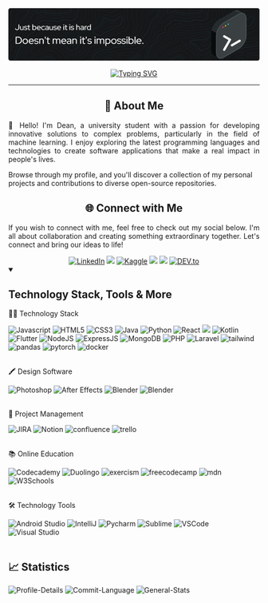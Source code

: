 <!-- Machine Learning GIF -->
<div id="header" align="center">
    <img src="assets/github-header-image.png">
</div>

<p align="center">
<a href="https://git.io/typing-svg"><img src="https://readme-typing-svg.demolab.com?font=&weight=600&pause=1000&color=2786B1&center=true&vCenter=true&random=false&width=435&lines=Future+Full+Stack+Software+Engineer;Self-taught+UI%2FUX+Designer;Passionate+with+AI+and+ML" alt="Typing SVG" /></a></p>
<hr>

<!-- Introduction Message -->
<div>
<h2 align="center">🚀 About Me</h2>
<p align="justify">👋 Hello! I'm Dean, a university student with a passion for developing innovative solutions to complex problems, particularly in the field of machine learning. I enjoy exploring the latest programming languages and technologies to create software applications that make a real impact in people's lives. 

Browse through my profile, and you'll discover a collection of my personal projects and contributions to diverse open-source repositories.
</p>
</div>


<!-- Connect with Me -->
<div>
    <h2 align="center">🌐 Connect with Me</h2>
    <p align="justify">
    If you wish to connect with me, feel free to check out my social below. I'm all about collaboration and creating something extraordinary together. Let's connect and bring our ideas to life!
    </p>
</div>
<div align="center">
         <a href="https://www.linkedin.com/in/codebydean" target="_blank"><img src="https://img.shields.io/badge/-codebydean-0A66C2?logo=linkedin&logoColor=white&style=for-the-badge" alt="LinkedIn"></a>
        <a href="https://www.credly.com/users/codebydean" target="_blank"><img src="https://img.shields.io/badge/-Credly-orange?logo=credly&logoColor=white&style=for-the-badge"></a>
        <a href="https://www.kaggle.com/deanjoanidhi" target="_blank"><img src="https://img.shields.io/badge/-Kaggle-white?logo=kaggle&style=for-the-badge" alt="Kaggle"></a>
        <a href="https://hashnode.com/@codebydean" target="_blank"><img src="https://img.shields.io/badge/-Hashnode-2962FF?logo=hashnode&logoColor=white&style=for-the-badge"></a>
        <img src="https://img.shields.io/badge/codebydean-5865F2?style=for-the-badge&logo=discord&logoColor=white">
        <a href="https://dev.to/codebydean" target="_blank"><img src="https://img.shields.io/badge/-Dev.to-black?logo=dev.to&logoColor=white&style=for-the-badge&logoWidth=30" alt="DEV.to"></a>
</div>


<!-- Programming Languages -->
<details open>
<summary><h2>Technology Stack, Tools & More</h2></summary>
<div>  
<p>👨‍💻 Technology Stack</p>
    <img src="https://img.shields.io/badge/-JavaScript-F7DF1E?logo=javascript&logoColor=black&style=flat&logoWidth=20" alt="Javascript">
    <img src="https://img.shields.io/badge/-HTML5-E34F26?logo=html5&logoColor=white&style=flat&logoWidth=20" alt="HTML5">
    <img src="https://img.shields.io/badge/-CSS3-1572B6?logo=css3&logoColor=white&style=flat&logoWidth=20" alt="CSS3">
    <img src="https://img.shields.io/badge/-Java-f89820?logo=java&logoColor=white&style=flat&logoWidth=20" alt="Java">
    <img src="https://img.shields.io/badge/Python-FFD43B?style=flat&logo=python&logoColor=blue" alt="Python">
    <img src="https://img.shields.io/badge/React-%2320232a.svg?style=flat&logo=react&logoColor=%2361DAFB&logoWidth=20" alt="React">
    <img src="https://img.shields.io/badge/Next-black?style=flat&logo=next.js&logoColor=white&logoWidth=20">
    <img src="https://img.shields.io/badge/Kotlin-%237F52FF.svg?style=flat&logo=kotlin&logoColor=white" alt="Kotlin">
    <img src="https://img.shields.io/badge/Flutter-02569B.svg?style=flat&logo=flutter&logoColor=white" alt="Flutter">
    <img src="https://img.shields.io/badge/node.js-6DA55F?style=flat&logo=node.js&logoColor=white" alt="NodeJS">
    <img src="https://img.shields.io/badge/express.js-%23404d59.svg?style=flat&logo=express&logoColor=%2361DAFB" alt="ExpressJS">
    <img src="https://img.shields.io/badge/MongoDB-%234ea94b.svg?style=flat&logo=mongodb&logoColor=white" alt="MongoDB">
    <img src="https://img.shields.io/badge/PHP-474A8A.svg?style=flat&logo=php&logoColor=white" alt="PHP">
    <img src="https://img.shields.io/badge/laravel-%23FF2D20.svg?style=flat&logo=laravel&logoColor=white" alt="Laravel">
    <img src="https://img.shields.io/badge/tailwindcss-%2338B2AC.svg?style=flat&logo=tailwind-css&logoColor=white" alt="tailwind">
    <img src="https://img.shields.io/badge/pandas-%23150458.svg?style=flat&logo=pandas&logoColor=white" alt="pandas">
    <img src="https://img.shields.io/badge/PyTorch-%23EE4C2C.svg?style=flat&logo=PyTorch&logoColor=white" alt="pytorch">
    <img src="https://img.shields.io/badge/docker-%230db7ed.svg?style=flat&logo=docker&logoColor=white" alt="docker">


    

</div>
<br>

<!-- Design Software -->
<div>
<p>🖍 Design Software</p>
    <img src="https://img.shields.io/badge/Adobe%20Photoshop-31A8FF?style=flat&logo=Adobe%20Photoshop&logoColor=black" alt="Photoshop">
    <img src="https://img.shields.io/badge/Adobe%20After%20Effects-CF96FD?style=flat&logo=Adobe%20after%20effects&logoColor=393665" alt="After Effects">
    <img src="https://img.shields.io/badge/Blender-%23F5792A.svg?style=flat&logo=blender&logoColor=white" alt="Blender">
    <img src="https://img.shields.io/badge/Figma-F24E1E?style=flat&logo=figma&logoColor=white" alt="Blender">
</div>
<br>

<!-- Project Management -->
<div>
<p>📝 Project Management </p>
    <img src="https://img.shields.io/badge/jira-%230A0FFF.svg?style=flat&logo=jira&logoColor=white" alt="JIRA">
    <img src="https://img.shields.io/badge/Notion-%23000000.svg?style=flat&logo=notion&logoColor=white" alt="Notion">
    <img src="https://img.shields.io/badge/confluence-%23172BF4.svg?style=flat&logo=confluence&logoColor=white" alt="confluence">
    <img src="https://img.shields.io/badge/Trello-%23026AA7.svg?style=flat&logo=Trello&logoColor=white" alt="trello">


</div>
<br>
<!-- Education -->
<div>
<p style="font-size:14px;">📚 Online Education</p>
    <img src="https://img.shields.io/badge/Codecademy-141D39?style=flat&logo=codecademy&logoColor=white" alt="Codecademy">
    <img src="https://img.shields.io/badge/Duolingo-039014?style=flat&logo=Duolingo&logoColor=white" alt="Duolingo">
    <img src="https://img.shields.io/badge/Exercism-077C8C?style=flat&logo=exercism&logoColor=white" alt="exercism">
    <img src="https://img.shields.io/badge/freecodecamp-27273D?style=flat&logo=freecodecamp&logoColor=white" alt="freecodecamp">
    <img src="https://img.shields.io/badge/MDC_Web_Docs-black?style=flat&logo=mdcwebdocs&logoColor=white" alt="mdn">
    <img src="https://img.shields.io/badge/W3Schools-04AA6D?style=flat&logo=W3Schools&logoColor=white" alt="W3Schools">
</div>
<br>

<!-- Technology Tools -->
<div>
<p>🛠 Technology Tools</p>
    <img src="https://img.shields.io/badge/Android_Studio-039014?style=flat&logo=android-studio&logoColor=white" alt="Android Studio">
    <img src="https://img.shields.io/badge/IntelliJ_IDEA-000000.svg?style=flat&logo=intellij-idea&logoColor=white" alt="IntelliJ">
    <img src="https://img.shields.io/badge/PyCharm-000000.svg?&style=flat&logo=PyCharm&logoColor=white" alt="Pycharm">
    <img src="https://img.shields.io/badge/Sublime_Text-%23575757.svg?&style=flat&logo=sublime-text&logoColor=important" alt="Sublime">
    <img src="https://img.shields.io/badge/VSCode-0078D4?style=flat&logo=visual%20studio%20code&logoColor=white" alt="VSCode">
    <img src="https://img.shields.io/badge/Visual_Studio-5C2D91?style=flat&logo=visual%20studio&logoColor=white" alt="Visual Studio">
</details>
<br>
<!-- Github Statistics -->
<h2>📈 Statistics</h2>

![Profile-Details](http://github-profile-summary-cards.vercel.app/api/cards/profile-details?username=codebydean&theme=blue_green)
![Commit-Language](http://github-profile-summary-cards.vercel.app/api/cards/most-commit-language?username=codebydean&theme=blue_green)
![General-Stats](http://github-profile-summary-cards.vercel.app/api/cards/stats?username=codebydean&theme=blue_green)

